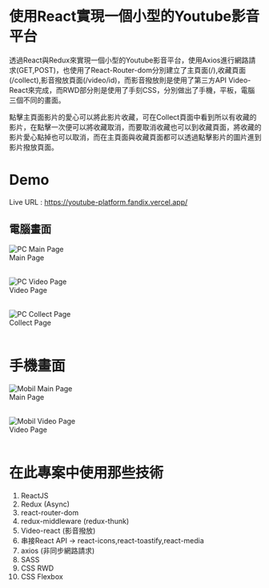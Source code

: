 # 使用React實現一個小型的Youtube影音平台
透過React與Redux來實現一個小型的Youtube影音平台，使用Axios進行網路請求(GET,POST)，也使用了React-Router-dom分別建立了主頁面(/),收藏頁面(/collect),影音撥放頁面(/video/id)，而影音撥放則是使用了第三方API Video-React來完成，而RWD部分則是使用了手刻CSS，分別做出了手機，平板，電腦三個不同的畫面。

點擊主頁面影片的愛心可以將此影片收藏，可在Collect頁面中看到所以有收藏的影片，在點擊一次便可以將收藏取消，而要取消收藏也可以到收藏頁面，將收藏的影片愛心點掉也可以取消，而在主頁面與收藏頁面都可以透過點擊影片的圖片進到影片撥放頁面。

# Demo
Live URL : https://youtube-platform.fandix.vercel.app/<br>

## 電腦畫面
![PC Main Page](https://ithelp.ithome.com.tw/upload/images/20200712/20124767cuoDqWRmve.png)<br>
Main Page<br><br>

![PC Video Page](https://ithelp.ithome.com.tw/upload/images/20200712/2012476746xF0OCTey.png)<br>
Video Page<br><br>

![PC Collect Page](https://ithelp.ithome.com.tw/upload/images/20200712/2012476746ttBbIuF6.png)<br>
Collect Page<br><br>

# 手機畫面
![Mobil Main Page](https://ithelp.ithome.com.tw/upload/images/20200712/20124767dbqwTUdo9L.png)<br>
Main Page<br><br>

![Mobil Video Page](https://ithelp.ithome.com.tw/upload/images/20200712/20124767lvYbT9OTRT.png)<br>
Video Page<br><br>

# 在此專案中使用那些技術
1. ReactJS
2. Redux (Async)
3. react-router-dom
4. redux-middleware (redux-thunk)
5. Video-react (影音撥放)
6. 串接React API -> react-icons,react-toastify,react-media
7. axios (非同步網路請求)
8. SASS
9. CSS RWD
10. CSS Flexbox
